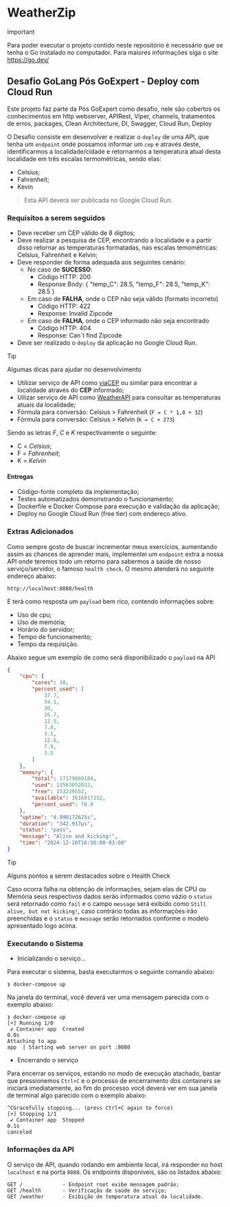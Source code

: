 # WeatherZip

> [!IMPORTANT]
> Para poder executar o projeto contido neste repositório é necessário que se tenha o Go instalado no computador. Para maiores informações siga o site <https://go.dev/>

## Desafio GoLang Pós GoExpert - Deploy com Cloud Run

Este projeto faz parte da Pós GoExpert como desafio, nele são cobertos os conhecimentos em http webserver, APIRest, Viper, channels, tratamentos de erros, packages, Clean Architecture, DI, Swagger, Cloud Run, Deploy

O Desafio consiste em desenvolver e realizar o `deploy` de uma API, que tenha um `endpoint` onde possamos informar um `cep` e através deste, identificarmos a localidade/cidade e retornarmos a temperatura atual desta localidade em três escalas termométricas, sendo elas:

* Celsius;
* Fahrenheit;
* Kevin

> Esta API deverá ser publicada no Google Cloud Run.

### Requisitos a serem seguidos

* Deve receber um CEP válido de 8 dígitos;
* Deve realizar a pesquisa de CEP, encontrando a localidade e a partir disso retornar as temperaturas formatadas, nas escalas temométricas: Celsius, Fahrenheit e Kelvin;
* Deve responder de forma adequada aos seguintes cenário:
  * No caso de **SUCESSO**:
    * Código HTTP: 200
    * Response Body: { "temp_C": 28.5, "temp_F": 28.5, "temp_K": 28.5 }
  * Em caso de **FALHA**, onde o CEP não seja válido (formato incorreto)
    * Código HTTP: 422
    * Response: Invalid Zipcode
  * Em caso de **FALHA**, onde o CEP informado não seja encontrado
    * Código HTTP: 404
    * Response: Can`t find Zipcode
* Deve ser realizado o `deploy` da aplicação no Google Cloud Run.

> [!TIP]
> Algumas dicas para ajudar no desenvolvimento
>
> * Utilizar serviço de API como [viaCEP](https://viacep.com.br/) ou similar para encontrar a localidade através do **CEP** informado;
> * Uilizar serviço de API como [WeatherAPI](https://www.weatherapi.com/) para consultar as temperaturas atuais da localidade;
> * Fórmula para conversão: Celsius > Fahrenheit (`F = C * 1,8 + 32`)
> * Fórmula para conversão: Celsius > Kelvin (`K = C + 273`)
>
>
> Sendo as letras _F_, _C_ e _K_ respectivamente o seguinte:
>
> * C = _Celsius_;
> * F = _Fahrenheit_;
> * K = _Kelvin_

#### Entregas

* Código-fonte completo da implementação;
* Testes automatizados demonstrando o funcionamento;
* Dockerfile e Docker Compose para execução e validação da aplicação;
* Deploy no Google Cloud Run (free tier) com endereço ativo.

### Extras Adicionados

Como sempre gosto de buscar incrementar meus exercícios, aumentando assim as chances de aprender mais, implementei um `endpoint` extra a nossa API
onde teremos todo um retorno para sabermos a saúde de nosso serviço/servidor, o famoso `health check`. O mesmo atenderá no seguinte endereço abaixo:

```http
http://localhost:8080/health
```

E terá como resposta um `payload` bem rico, contendo informações sobre:

* Uso de cpu;
* Uso de memória;
* Horário do servidor;
* Tempo de funcionamento;
* Tempo da requisição.

Abaixo segue um exemplo de como será disponibilizado o `payload` na API

```json
{
    "cpu": {
        "cores": 10,
        "percent_used": [
            37.7,
            34.1,
            30,
            26.7,
            12.5,
            7.8,
            3.5,
            12.6,
            7.9,
            3.5
        ]
    },
    "memory": {
        "total": 17179869184,
        "used": 13563052032,
        "free": 153239552,
        "available": 3616817152,
        "percent_used": 78.9
    },
    "uptime": "4.990172625s",
    "duration": "342.917µs",
    "status": "pass",
    "message": "Alive and kicking!",
    "time": "2024-12-10T16:56:00-03:00"
}
```

> [!TIP]
> Alguns pontos a serem destacados sobre o Health Check
>
> Caso ocorra falha na obtenção de informações, sejam elas de CPU ou Memória seus respectivos dados serão informados como vázio
> o `status` será retornado como `fail` e o campo `message` será exibido como `Still alive, but not kicking!`, caso contrário todas
> as informações irão preenchidas e o `status` e `message` serão retornados conforme o modelo apresentado logo acima.

### Executando o Sistema

* Inicializando o serviço...

Para executar o sistema, basta executarmos o seguinte comando abaixo:

```shell
❯ docker-compose up
```

Na janela do terminal, você deverá ver uma mensagem parecida com o exemplo abaixo:

```shell
❯ docker-compose up
[+] Running 1/0
 ✔ Container app  Created                                                                                                                                            0.0s 
Attaching to app
app  | Starting web server on port :8080
```

* Encerrando o serviço

Para encerrar os serviços, estando no modo de execução atachado, bastar que pressionemos `Ctrl+C` e o processo de encerramento dos containers se iniciará imediatamente, ao fim do processo você deverá ver em sua janela de terminal algo parecido com o exemplo abaixo:

```shell
^CGracefully stopping... (press Ctrl+C again to force)
[+] Stopping 1/1
 ✔ Container app  Stopped                                                                                                                                            0.1s 
canceled
```

### Informações da API

O serviço de API, quando rodando em ambiente local, irá responder no host `localhost` e na porta `8080`. Os endpoints disponíveis, são os listados abaixo:

```plaintext
GET /             - Endpoint root exibe mensagem padrão;
GET /health       - Verificação de saúde do serviço;
GET /weather      - Exibição de temperatura atual da localidade.
```
